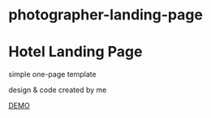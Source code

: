 <h1>photographer-landing-page</h1>

<h1>Hotel Landing Page</h1>

<p>simple one-page template</p>
<p>design & code created by me</p>
<p><a href="https://aleksbass.github.io/photographer-landing-page/" target="_blank">DEMO</a></p>
